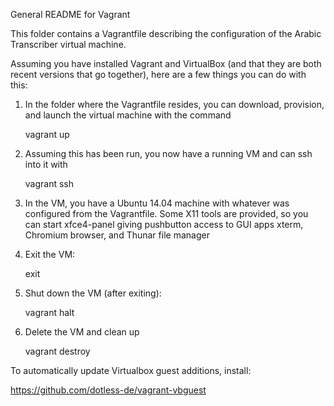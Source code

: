 General README for Vagrant

This folder contains a Vagrantfile describing the configuration of the Arabic Transcriber
virtual machine.

Assuming you have installed Vagrant and VirtualBox (and that they are both recent
versions that go together), here are a few things you can do with this:

1. In the folder where the Vagrantfile resides, you can download, provision, and
    launch the virtual machine with the command
    
    vagrant up
    
2. Assuming this has been run, you now have a running VM and can ssh into it with

    vagrant ssh
    
3. In the VM, you have a Ubuntu 14.04 machine with whatever was configured from
    the Vagrantfile. Some X11 tools are provided, so you can start xfce4-panel
    giving pushbutton access to GUI apps xterm, Chromium browser, and Thunar
    file manager
    
4. Exit the VM:  

    exit

5. Shut down the VM (after exiting):

    vagrant halt
    
6. Delete the VM and clean up

    vagrant destroy

To automatically update Virtualbox guest additions, install:

https://github.com/dotless-de/vagrant-vbguest
